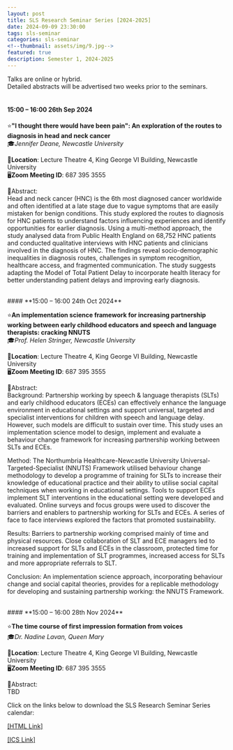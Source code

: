 ```yaml
---
layout: post
title: SLS Research Seminar Series [2024-2025]
date: 2024-09-09 23:30:00
tags: sls-seminar
categories: sls-seminar
<!--thumbnail: assets/img/9.jpg-->
featured: true
description: Semester 1, 2024-2025
---
```


Talks are online or hybrid.     
Detailed abstracts will be advertised two weeks prior to the seminars.  
<br>


#### **15:00 – 16:00 26th Sep 2024**

⭐**"I thought there would have been pain": An exploration of the routes to diagnosis in head and neck cancer**  
🎓*Jennifer Deane, Newcastle University*  

📍**Location**: Lecture Theatre 4, King George VI Building, Newcastle University  
🖥️**Zoom Meeting ID**: 687 395 3555  
  
📃Abstract:  
Head and neck cancer (HNC) is the 6th most diagnosed cancer worldwide and often identified at a late stage due to vague symptoms that are easily mistaken for benign conditions. This study explored the routes to diagnosis for HNC patients to understand factors influencing experiences and identify opportunities for earlier diagnosis. Using a multi-method approach, the study analysed data from Public Health England on 68,752 HNC patients and conducted qualitative interviews with HNC patients and clinicians involved in the diagnosis of HNC. The findings reveal socio-demographic inequalities in diagnosis routes, challenges in symptom recognition, healthcare access, and fragmented communication. The study suggests adapting the Model of Total Patient Delay to incorporate health literacy for better understanding patient delays and improving early diagnosis.

<br>
#### **15:00 – 16:00 24th Oct 2024**

⭐**An implementation science framework for increasing partnership working between early childhood educators and speech and language therapists: cracking NNUTS**    
🎓*Prof. Helen Stringer, Newcastle University*   

📍**Location**: Lecture Theatre 4, King George VI Building, Newcastle University  
🖥️**Zoom Meeting ID**: 687 395 3555  
  
📃Abstract:     
Background: Partnership working by speech & language therapists (SLTs) and early childhood educators (ECEs) can effectively enhance the language environment in educational settings and support universal, targeted and specialist interventions for children with speech and language delay. However, such models are difficult to sustain over time. This study uses an implementation science model to design, implement and evaluate a behaviour change framework for increasing partnership working between SLTs and ECEs.

Method: The Northumbria Healthcare-Newcastle University Universal-Targeted-Specialist (NNUTS) Framework utilised behaviour change methodology to develop a programme of training for SLTs to increase their knowledge of educational practice and their ability to utilise social capital techniques when working in educational settings. Tools to support ECEs implement SLT interventions in the educational setting were developed and evaluated. Online surveys and focus groups were used to discover the barriers and enablers to partnership working for SLTs and ECEs. A series of face to face interviews explored the factors that promoted sustainability.

Results: Barriers to partnership working comprised mainly of time and physical resources. Close collaboration of SLT and ECE managers led to increased support for SLTs and ECEs in the classroom, protected time for training and implementation of SLT programmes, increased access for SLTs and more appropriate referrals to SLT.

Conclusion: An implementation science approach, incorporating behaviour change and social capital theories, provides for a replicable methodology for developing and sustaining partnership working: the NNUTS Framework.

<br>
#### **15:00 – 16:00 28th Nov 2024**  

⭐**The time course of first impression formation from voices**  
🎓*Dr. Nadine Lavan, Queen Mary*  

📍**Location**: Lecture Theatre 4, King George VI Building, Newcastle University  
🖥️**Zoom Meeting ID**: 687 395 3555  
  
📃Abstract:  
TBD


Click on the links below to download the SLS Research Seminar Series calendar:

[[HTML Link]](https://outlook.office365.com/owa/calendar/a89f2c1f2f8842e4b7ad4822fd3a2a35@newcastle.ac.uk/1731cdc254764d1aadcc03a0c790f5537115630542228634465/calendar.html)

[[ICS Link]](https://outlook.office365.com/owa/calendar/a89f2c1f2f8842e4b7ad4822fd3a2a35@newcastle.ac.uk/1731cdc254764d1aadcc03a0c790f5537115630542228634465/calendar.ics)